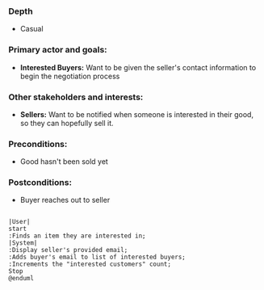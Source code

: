 ### Depth
- Casual
###  Primary actor and goals:
- **Interested Buyers:** Want to be given the seller's contact information to begin the negotiation process  
### Other stakeholders and interests:
- **Sellers:** Want to be notified when someone is interested in their good, so they can hopefully sell it.  
### Preconditions:
- Good hasn't been sold yet
### Postconditions:
- Buyer reaches out to seller

```plantuml

|User|
start
:Finds an item they are interested in;
|System| 
:Display seller's provided email;
:Adds buyer's email to list of interested buyers;
:Increments the "interested customers" count;
Stop
@enduml
```
